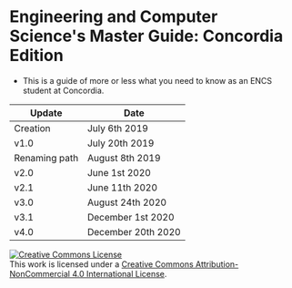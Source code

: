 # Engineering and Computer Science's Master Guide: Concordia Edition

- This is a guide of more or less what you need to know as an ENCS student at Concordia.

| Update | Date |
| ------| --------------- |
| Creation | July 6th 2019|
| v1.0 | July 20th 2019|
| Renaming path | August 8th 2019|
| v2.0 | June 1st 2020 |
| v2.1 | June 11th 2020 |
| v3.0 | August 24th 2020 |
| v3.1 | December 1st 2020 |
| v4.0 | December 20th 2020 |


<a rel="license" href="http://creativecommons.org/licenses/by-nc/4.0/"><img alt="Creative Commons License" style="border-width:0" src="https://i.creativecommons.org/l/by-nc/4.0/88x31.png" /></a><br />This work is licensed under a <a rel="license" href="http://creativecommons.org/licenses/by-nc/4.0/">Creative Commons Attribution-NonCommercial 4.0 International License</a>.
